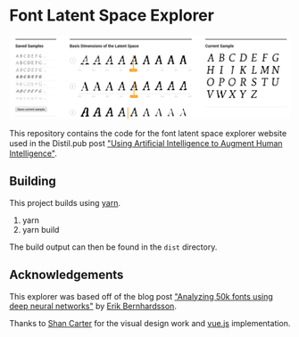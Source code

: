 # Font Latent Space Explorer

![Screenshot of the explorer](https://raw.githubusercontent.com/pair-code/font-explorer/master/img/font-explorer.png)

This repository contains the code for the font latent space explorer website used in
the Distil.pub post
["Using Artiﬁcial Intelligence to Augment Human Intelligence"](https://distill.pub/2017/aia/).

## Building

This project builds using [yarn](https://yarnpkg.com/en/docs/install).
1) yarn
2) yarn build

The build output can then be found in the `dist` directory.

## Acknowledgements

This explorer was based off of the blog post
["Analyzing 50k fonts using deep neural networks"](https://erikbern.com/2016/01/21/analyzing-50k-fonts-using-deep-neural-networks.html)
by [Erik Bernhardsson](https://twitter.com/fulhack).

Thanks to [Shan Carter](https://twitter.com/shancarter) for the visual design work and
[vue.js](https://vuejs.org) implementation.
